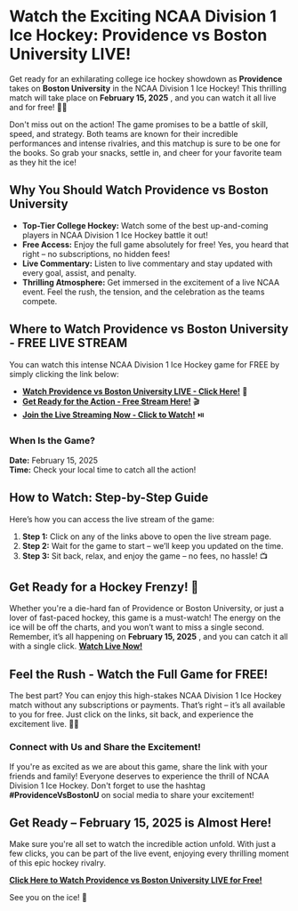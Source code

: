 # Watch the Exciting NCAA Division 1 Ice Hockey: Providence vs Boston University LIVE!

Get ready for an exhilarating college ice hockey showdown as **Providence** takes on **Boston University** in the NCAA Division 1 Ice Hockey! This thrilling match will take place on **February 15, 2025** , and you can watch it all live and for free! 🏒🔥

Don't miss out on the action! The game promises to be a battle of skill, speed, and strategy. Both teams are known for their incredible performances and intense rivalries, and this matchup is sure to be one for the books. So grab your snacks, settle in, and cheer for your favorite team as they hit the ice!

## Why You Should Watch Providence vs Boston University

- **Top-Tier College Hockey:** Watch some of the best up-and-coming players in NCAA Division 1 Ice Hockey battle it out!
- **Free Access:** Enjoy the full game absolutely for free! Yes, you heard that right – no subscriptions, no hidden fees!
- **Live Commentary:** Listen to live commentary and stay updated with every goal, assist, and penalty.
- **Thrilling Atmosphere:** Get immersed in the excitement of a live NCAA event. Feel the rush, the tension, and the celebration as the teams compete.

## Where to Watch Providence vs Boston University - FREE LIVE STREAM

You can watch this intense NCAA Division 1 Ice Hockey game for FREE by simply clicking the link below:

- **[Watch Providence vs Boston University LIVE - Click Here!](https://tinyurl.com/livestreamfreeo?st=Providence+vs+Boston+University&si=ghc)** 🎥
- **[Get Ready for the Action - Free Stream Here!](https://tinyurl.com/livestreamfreeo?st=Providence+vs+Boston+University&si=ghc)** 🎬
- **[Join the Live Streaming Now - Click to Watch!](https://tinyurl.com/livestreamfreeo?st=Providence+vs+Boston+University&si=ghc)** ⏯️

### When Is the Game?

**Date:** February 15, 2025   
**Time:** Check your local time to catch all the action!

## How to Watch: Step-by-Step Guide

Here’s how you can access the live stream of the game:

1. **Step 1:** Click on any of the links above to open the live stream page.
2. **Step 2:** Wait for the game to start – we’ll keep you updated on the time.
3. **Step 3:** Sit back, relax, and enjoy the game – no fees, no hassle! 📺

## Get Ready for a Hockey Frenzy! 🏒

Whether you're a die-hard fan of Providence or Boston University, or just a lover of fast-paced hockey, this game is a must-watch! The energy on the ice will be off the charts, and you won’t want to miss a single second. Remember, it’s all happening on **February 15, 2025** , and you can catch it all with a single click. **[Watch Live Now!](https://tinyurl.com/livestreamfreeo?st=Providence+vs+Boston+University&si=ghc)**

## Feel the Rush - Watch the Full Game for FREE!

The best part? You can enjoy this high-stakes NCAA Division 1 Ice Hockey match without any subscriptions or payments. That’s right – it’s all available to you for free. Just click on the links, sit back, and experience the excitement live. 🚨🔥

### Connect with Us and Share the Excitement!

If you're as excited as we are about this game, share the link with your friends and family! Everyone deserves to experience the thrill of NCAA Division 1 Ice Hockey. Don't forget to use the hashtag **#ProvidenceVsBostonU** on social media to share your excitement!

## Get Ready – February 15, 2025 is Almost Here!

Make sure you're all set to watch the incredible action unfold. With just a few clicks, you can be part of the live event, enjoying every thrilling moment of this epic hockey rivalry.

**[Click Here to Watch Providence vs Boston University LIVE for Free!](https://tinyurl.com/livestreamfreeo?st=Providence+vs+Boston+University&si=ghc)**

See you on the ice! 🏒
